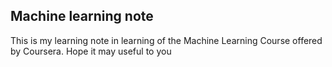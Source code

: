 ## Machine learning note

This is my learning note in learning of the Machine Learning Course offered by Coursera. Hope it may useful to you